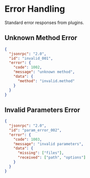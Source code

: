# Error Handling

Standard error responses from plugins.

## Unknown Method Error

```json
{
  "jsonrpc": "2.0",
  "id": "invalid_001",
  "error": {
    "code": 1002,
    "message": "unknown method",
    "data": {
      "method": "invalid.method"
    }
  }
}
```

## Invalid Parameters Error

```json
{
  "jsonrpc": "2.0",
  "id": "param_error_002",
  "error": {
    "code": 1003,
    "message": "invalid parameters",
    "data": {
      "missing": ["files"],
      "received": ["path", "options"]
    }
  }
}
```


